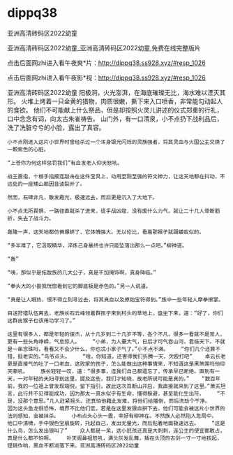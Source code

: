 # dippq38
亚洲高清砖码区2022幼童

亚洲高清砖码区2022幼童_亚洲高清砖码区2022幼童,免费在线完整版片

点击后面网zhi进入看午夜爽*片：http://dippq38.ss928.xyz/#resp_1026

点击后面网zhi进入看午夜影*视：http://dippq38.ss928.xyz/#resp_1026

亚洲高清砖码区2022幼童    阳极洞，火光澎湃，在海底璀璨无比，海水难以湮灭其形。    火堆上烤着一只金黄的猎物，肉质很嫩，撕下来入口喷香，非常能勾动起人的食欲。    他们不可能献上什么祭品，但是却按照火灵儿讲述的仪式郑重的行礼，口中念念有词，向太古朱雀祷告。    山门外，有一口清泉，小不点扔下战利品后，洗了洗脏兮兮的小脸，露出了真容。

    小不点刚进入这片小世界时曾经杀过一个浑身银光闪烁的灵族强者，将其灵血与火国公主交换了一颗紫色的心脏。

    “上苍你为何这样惩罚我们”有白发老人仰天怒吼。

    战王震指，十根手指接连敲击在这件宝具上，动用至刚至强的符文神力，让这天地都在抖动，不远处的一座矮山都因音波裂开了。

    然而，石碑非凡，散发霞光，极速远去，而后更是沉入了大地下。

    小不点无所畏惧，一路径直就杀了进来，徒手战凶寇，没有废什么力气，就让二十几人骨断筋折，失去了战斗力。

    轰隆一声，这天地都仿佛爆碎了，它体魄强大。无以伦比，看着那猴子就跟蝼蚁似的。

    “多半难了，它汲取精华，淬炼己身最终也许只能坠落出那么一点吧。”柳神道。

    “轰”

    “咦，那似乎是拓跋族的几大公子，真是不加掩饰啊，真身降临。”

    “拳头大的小兽我恍惚看到它的脚底板是赤色的。”另一人说道。

    “真是让人眼热，恨不得立刻寻过去，将其真血以及原始宝符得到。”族中一些年轻人摩拳擦掌。

    目送狩猎队伍离去，老族长石云峰领着群孩子来到村头的草地上，盘坐下来，道：“好了，你们这群皮猴子也该用功学习了。”

    这里有很多人，都是年轻的俊杰，从十几岁到二十几岁不等，各个不凡，很多一看就不是常人，更有一些头角峥嵘，气息惊人。    “小弟，为人要大气，日后才可气吞山河，君临天下。不就是一串念珠吗，看看又不会少什么，你也忒小家子气了。”小不点不满。    “你们几个还算不错，挺老实的。”鸟爷点头。    “啥，你知道，还害得我们折腾一天，欠殴打吧”    卓云长老更是直接气的吐了一口老血，这败家的孩子，怎么能做出这种事情来，不知道这是黑煞莲吗他仰天嘶吼。    族长轻轻一叹，道：“很多事，连我们自己都遗忘了，传承早已断绝。直到有一天，一对年轻的夫妇寻到这里，提及这些，我们才知晓，故老所说可能是真的。”    “数百年前，我的一位祖上曾发现端倪，留下指引，故此这次百断山开启，我直接就来到了这里。”萧天坦言，此行并不见得能成功，因为那太一真水似乎有生命，懂得躲避，甚至能化生出符。    “不是，没那个意思。”几人赶紧摇头。还真怕他藉此发难，将他们给撂倒，而后洗劫个干净。    因为这头鱼龙很恐怖，境界不比他们低，若是在这里发狠血拼下去，他们可能会被这片小世界的法则感知，会被抹杀。    小布点头心头一震，幸好有柳神在。不然族人必然陷入危局中。    他口中清啸，手中银色宝扇旋转，托起自己，发出无量光，而后贴着地面极速远去。    “这是什么鸟，怎么发出狼叫了”    众人都是一呆，这小屁孩还真是大刺刺，连公主的便宜都敢占，真是什么都不怕啊。    补天阁鼻祖怒吼，满头灰发乱舞，插在头顶的古剑一寸一寸地拔起，铿锵作响，黑血不断淌落下来。亚洲高清砖码区2022幼童
